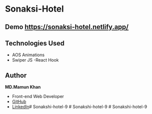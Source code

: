 # Sonaksi-Hotel

## Demo https://sonaksi-hotel.netlify.app/

## Technologies Used
- AOS Animations
- Swiper JS 
-React Hook

## Author
**MD.Mamun Khan**
- Front-end Web Developer
- [GitHub](https://github.com/MamunKhan2002)
- [LinkedIn](https://www.linkedin.com/in/mamun-khan-90563a294/)#   S o n a k s h i - h o t e l - 9  
 #   S o n a k s h i - h o t e l - 9  
 #   S o n a k s h i - h o t e l - 9  
 